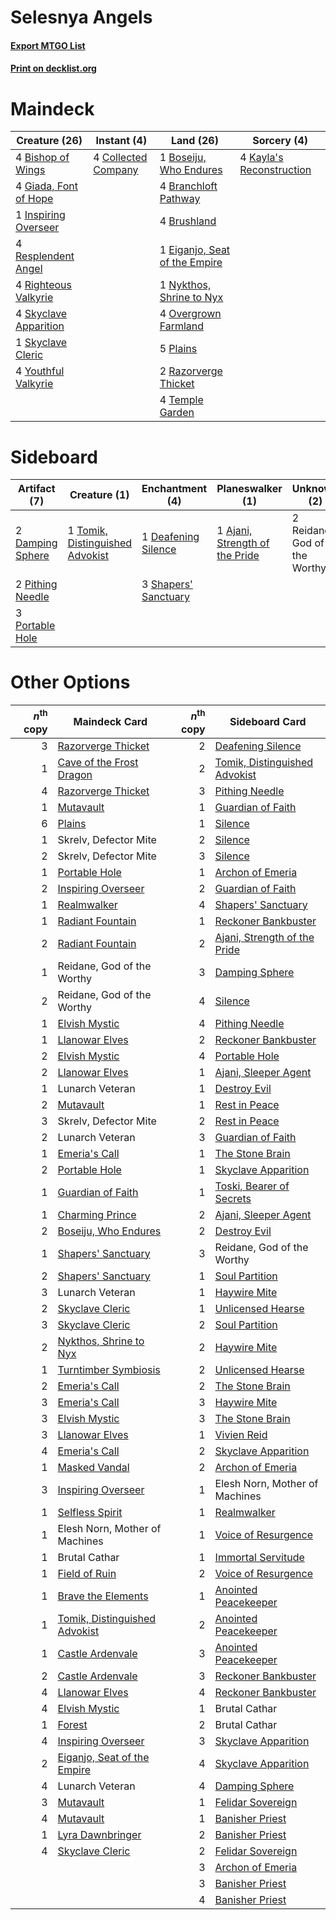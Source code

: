 # Selesnya Angels

#### [Export MTGO List](../collection/Selesnya%20Angels/Selesnya%20Angels.txt)
#### [Print on decklist.org](http://decklist.org/?deckmain=4%09Bishop%20of%20Wings%0A1%09Boseiju,%20Who%20Endures%0A4%09Branchloft%20Pathway%0A4%09Brushland%0A4%09Collected%20Company%0A1%09Eiganjo,%20Seat%20of%20the%20Empire%0A4%09Giada,%20Font%20of%20Hope%0A1%09Inspiring%20Overseer%0A4%09Kayla's%20Reconstruction%0A1%09Nykthos,%20Shrine%20to%20Nyx%0A4%09Overgrown%20Farmland%0A5%09Plains%0A2%09Razorverge%20Thicket%0A4%09Resplendent%20Angel%0A4%09Righteous%20Valkyrie%0A4%09Skyclave%20Apparition%0A1%09Skyclave%20Cleric%0A4%09Temple%20Garden%0A4%09Youthful%20Valkyrie&deckside=1%09Ajani,%20Strength%20of%20the%20Pride%0A2%09Damping%20Sphere%0A1%09Deafening%20Silence%0A2%09Pithing%20Needle%0A3%09Portable%20Hole%0A2%09Reidane,%20God%20of%20the%20Worthy%0A3%09Shapers'%20Sanctuary%0A1%09Tomik,%20Distinguished%20Advokist)
# Maindeck

|                                         Creature (26)                                          |                                         Instant (4)                                          |                                               Land (26)                                                |                                            Sorcery (4)                                            |
|------------------------------------------------------------------------------------------------|----------------------------------------------------------------------------------------------|--------------------------------------------------------------------------------------------------------|---------------------------------------------------------------------------------------------------|
|4 [Bishop of Wings](http://gatherer.wizards.com/Pages/Card/Details.aspx?multiverseid=466762)    |4 [Collected Company](http://gatherer.wizards.com/Pages/Card/Details.aspx?multiverseid=394519)|1 [Boseiju, Who Endures](http://gatherer.wizards.com/Pages/Card/Details.aspx?multiverseid=548579)       |4 [Kayla's Reconstruction](http://gatherer.wizards.com/Pages/Card/Details.aspx?multiverseid=583595)|
|4 [Giada, Font of Hope](http://gatherer.wizards.com/Pages/Card/Details.aspx?multiverseid=555215)|                                                                                              |4 [Branchloft Pathway](http://gatherer.wizards.com/Pages/Card/Details.aspx?multiverseid=491909)         |                                                                                                   |
|1 [Inspiring Overseer](http://gatherer.wizards.com/Pages/Card/Details.aspx?multiverseid=555219) |                                                                                              |4 [Brushland](http://gatherer.wizards.com/Pages/Card/Details.aspx?multiverseid=129496)                  |                                                                                                   |
|4 [Resplendent Angel](http://gatherer.wizards.com/Pages/Card/Details.aspx?multiverseid=447170)  |                                                                                              |1 [Eiganjo, Seat of the Empire](http://gatherer.wizards.com/Pages/Card/Details.aspx?multiverseid=548581)|                                                                                                   |
|4 [Righteous Valkyrie](http://gatherer.wizards.com/Pages/Card/Details.aspx?multiverseid=503630) |                                                                                              |1 [Nykthos, Shrine to Nyx](http://gatherer.wizards.com/Pages/Card/Details.aspx?multiverseid=373713)     |                                                                                                   |
|4 [Skyclave Apparition](http://gatherer.wizards.com/Pages/Card/Details.aspx?multiverseid=495603)|                                                                                              |4 [Overgrown Farmland](http://gatherer.wizards.com/Pages/Card/Details.aspx?multiverseid=535064)         |                                                                                                   |
|1 [Skyclave Cleric](http://gatherer.wizards.com/Pages/Card/Details.aspx?multiverseid=491666)    |                                                                                              |5 [Plains](http://gatherer.wizards.com/Pages/Card/Details.aspx?multiverseid=439856)                     |                                                                                                   |
|4 [Youthful Valkyrie](http://gatherer.wizards.com/Pages/Card/Details.aspx?multiverseid=506924)  |                                                                                              |2 [Razorverge Thicket](http://gatherer.wizards.com/Pages/Card/Details.aspx?multiverseid=209407)         |                                                                                                   |
|                                                                                                |                                                                                              |4 [Temple Garden](http://gatherer.wizards.com/Pages/Card/Details.aspx?multiverseid=405112)              |                                                                                                   |


# Sideboard

|                                       Artifact (7)                                        |                                               Creature (1)                                               |                                        Enchantment (4)                                        |                                            Planeswalker (1)                                             |        Unknown (2)         |
|-------------------------------------------------------------------------------------------|----------------------------------------------------------------------------------------------------------|-----------------------------------------------------------------------------------------------|---------------------------------------------------------------------------------------------------------|----------------------------|
|2 [Damping Sphere](http://gatherer.wizards.com/Pages/Card/Details.aspx?multiverseid=443101)|1 [Tomik, Distinguished Advokist](http://gatherer.wizards.com/Pages/Card/Details.aspx?multiverseid=460961)|1 [Deafening Silence](http://gatherer.wizards.com/Pages/Card/Details.aspx?multiverseid=472972) |1 [Ajani, Strength of the Pride](http://gatherer.wizards.com/Pages/Card/Details.aspx?multiverseid=466756)|2 Reidane, God of the Worthy|
|2 [Pithing Needle](http://gatherer.wizards.com/Pages/Card/Details.aspx?multiverseid=129526)|                                                                                                          |3 [Shapers' Sanctuary](http://gatherer.wizards.com/Pages/Card/Details.aspx?multiverseid=435362)|                                                                                                         |                            |
|3 [Portable Hole](http://gatherer.wizards.com/Pages/Card/Details.aspx?multiverseid=527320) |                                                                                                          |                                                                                               |                                                                                                         |                            |


# Other Options

|*n*<sup>th</sup> copy|                                             Maindeck Card                                              |*n*<sup>th</sup> copy|                                             Sideboard Card                                             |
|--------------------:|--------------------------------------------------------------------------------------------------------|--------------------:|--------------------------------------------------------------------------------------------------------|
|                    3|[Razorverge Thicket](http://gatherer.wizards.com/Pages/Card/Details.aspx?multiverseid=209407)           |                    2|[Deafening Silence](http://gatherer.wizards.com/Pages/Card/Details.aspx?multiverseid=472972)            |
|                    1|[Cave of the Frost Dragon](http://gatherer.wizards.com/Pages/Card/Details.aspx?multiverseid=527540)     |                    2|[Tomik, Distinguished Advokist](http://gatherer.wizards.com/Pages/Card/Details.aspx?multiverseid=460961)|
|                    4|[Razorverge Thicket](http://gatherer.wizards.com/Pages/Card/Details.aspx?multiverseid=209407)           |                    3|[Pithing Needle](http://gatherer.wizards.com/Pages/Card/Details.aspx?multiverseid=129526)               |
|                    1|[Mutavault](http://gatherer.wizards.com/Pages/Card/Details.aspx?multiverseid=370733)                    |                    1|[Guardian of Faith](http://gatherer.wizards.com/Pages/Card/Details.aspx?multiverseid=527305)            |
|                    6|[Plains](http://gatherer.wizards.com/Pages/Card/Details.aspx?multiverseid=439856)                       |                    1|[Silence](http://gatherer.wizards.com/Pages/Card/Details.aspx?multiverseid=191083)                      |
|                    1|Skrelv, Defector Mite                                                                                   |                    2|[Silence](http://gatherer.wizards.com/Pages/Card/Details.aspx?multiverseid=191083)                      |
|                    2|Skrelv, Defector Mite                                                                                   |                    3|[Silence](http://gatherer.wizards.com/Pages/Card/Details.aspx?multiverseid=191083)                      |
|                    1|[Portable Hole](http://gatherer.wizards.com/Pages/Card/Details.aspx?multiverseid=527320)                |                    1|[Archon of Emeria](http://gatherer.wizards.com/Pages/Card/Details.aspx?multiverseid=495594)             |
|                    2|[Inspiring Overseer](http://gatherer.wizards.com/Pages/Card/Details.aspx?multiverseid=555219)           |                    2|[Guardian of Faith](http://gatherer.wizards.com/Pages/Card/Details.aspx?multiverseid=527305)            |
|                    1|[Realmwalker](http://gatherer.wizards.com/Pages/Card/Details.aspx?multiverseid=503804)                  |                    4|[Shapers' Sanctuary](http://gatherer.wizards.com/Pages/Card/Details.aspx?multiverseid=435362)           |
|                    1|[Radiant Fountain](http://gatherer.wizards.com/Pages/Card/Details.aspx?multiverseid=438810)             |                    1|[Reckoner Bankbuster](http://gatherer.wizards.com/Pages/Card/Details.aspx?multiverseid=548568)          |
|                    2|[Radiant Fountain](http://gatherer.wizards.com/Pages/Card/Details.aspx?multiverseid=438810)             |                    2|[Ajani, Strength of the Pride](http://gatherer.wizards.com/Pages/Card/Details.aspx?multiverseid=466756) |
|                    1|Reidane, God of the Worthy                                                                              |                    3|[Damping Sphere](http://gatherer.wizards.com/Pages/Card/Details.aspx?multiverseid=443101)               |
|                    2|Reidane, God of the Worthy                                                                              |                    4|[Silence](http://gatherer.wizards.com/Pages/Card/Details.aspx?multiverseid=191083)                      |
|                    1|[Elvish Mystic](http://gatherer.wizards.com/Pages/Card/Details.aspx?multiverseid=389499)                |                    4|[Pithing Needle](http://gatherer.wizards.com/Pages/Card/Details.aspx?multiverseid=129526)               |
|                    1|[Llanowar Elves](http://gatherer.wizards.com/Pages/Card/Details.aspx?multiverseid=129626)               |                    2|[Reckoner Bankbuster](http://gatherer.wizards.com/Pages/Card/Details.aspx?multiverseid=548568)          |
|                    2|[Elvish Mystic](http://gatherer.wizards.com/Pages/Card/Details.aspx?multiverseid=389499)                |                    4|[Portable Hole](http://gatherer.wizards.com/Pages/Card/Details.aspx?multiverseid=527320)                |
|                    2|[Llanowar Elves](http://gatherer.wizards.com/Pages/Card/Details.aspx?multiverseid=129626)               |                    1|[Ajani, Sleeper Agent](http://gatherer.wizards.com/Pages/Card/Details.aspx?multiverseid=574672)         |
|                    1|Lunarch Veteran                                                                                         |                    1|[Destroy Evil](http://gatherer.wizards.com/Pages/Card/Details.aspx?multiverseid=574497)                 |
|                    2|[Mutavault](http://gatherer.wizards.com/Pages/Card/Details.aspx?multiverseid=370733)                    |                    1|[Rest in Peace](http://gatherer.wizards.com/Pages/Card/Details.aspx?multiverseid=442021)                |
|                    3|Skrelv, Defector Mite                                                                                   |                    2|[Rest in Peace](http://gatherer.wizards.com/Pages/Card/Details.aspx?multiverseid=442021)                |
|                    2|Lunarch Veteran                                                                                         |                    3|[Guardian of Faith](http://gatherer.wizards.com/Pages/Card/Details.aspx?multiverseid=527305)            |
|                    1|[Emeria's Call](http://gatherer.wizards.com/Pages/Card/Details.aspx?multiverseid=491633)                |                    1|[The Stone Brain](http://gatherer.wizards.com/Pages/Card/Details.aspx?multiverseid=583827)              |
|                    2|[Portable Hole](http://gatherer.wizards.com/Pages/Card/Details.aspx?multiverseid=527320)                |                    1|[Skyclave Apparition](http://gatherer.wizards.com/Pages/Card/Details.aspx?multiverseid=495603)          |
|                    1|[Guardian of Faith](http://gatherer.wizards.com/Pages/Card/Details.aspx?multiverseid=527305)            |                    1|[Toski, Bearer of Secrets](http://gatherer.wizards.com/Pages/Card/Details.aspx?multiverseid=503813)     |
|                    1|[Charming Prince](http://gatherer.wizards.com/Pages/Card/Details.aspx?multiverseid=472970)              |                    2|[Ajani, Sleeper Agent](http://gatherer.wizards.com/Pages/Card/Details.aspx?multiverseid=574672)         |
|                    2|[Boseiju, Who Endures](http://gatherer.wizards.com/Pages/Card/Details.aspx?multiverseid=548579)         |                    2|[Destroy Evil](http://gatherer.wizards.com/Pages/Card/Details.aspx?multiverseid=574497)                 |
|                    1|[Shapers' Sanctuary](http://gatherer.wizards.com/Pages/Card/Details.aspx?multiverseid=435362)           |                    3|Reidane, God of the Worthy                                                                              |
|                    2|[Shapers' Sanctuary](http://gatherer.wizards.com/Pages/Card/Details.aspx?multiverseid=435362)           |                    1|[Soul Partition](http://gatherer.wizards.com/Pages/Card/Details.aspx?multiverseid=583611)               |
|                    3|Lunarch Veteran                                                                                         |                    1|[Haywire Mite](http://gatherer.wizards.com/Pages/Card/Details.aspx?multiverseid=583782)                 |
|                    2|[Skyclave Cleric](http://gatherer.wizards.com/Pages/Card/Details.aspx?multiverseid=491666)              |                    1|[Unlicensed Hearse](http://gatherer.wizards.com/Pages/Card/Details.aspx?multiverseid=555447)            |
|                    3|[Skyclave Cleric](http://gatherer.wizards.com/Pages/Card/Details.aspx?multiverseid=491666)              |                    2|[Soul Partition](http://gatherer.wizards.com/Pages/Card/Details.aspx?multiverseid=583611)               |
|                    2|[Nykthos, Shrine to Nyx](http://gatherer.wizards.com/Pages/Card/Details.aspx?multiverseid=373713)       |                    2|[Haywire Mite](http://gatherer.wizards.com/Pages/Card/Details.aspx?multiverseid=583782)                 |
|                    1|[Turntimber Symbiosis](http://gatherer.wizards.com/Pages/Card/Details.aspx?multiverseid=491864)         |                    2|[Unlicensed Hearse](http://gatherer.wizards.com/Pages/Card/Details.aspx?multiverseid=555447)            |
|                    2|[Emeria's Call](http://gatherer.wizards.com/Pages/Card/Details.aspx?multiverseid=491633)                |                    2|[The Stone Brain](http://gatherer.wizards.com/Pages/Card/Details.aspx?multiverseid=583827)              |
|                    3|[Emeria's Call](http://gatherer.wizards.com/Pages/Card/Details.aspx?multiverseid=491633)                |                    3|[Haywire Mite](http://gatherer.wizards.com/Pages/Card/Details.aspx?multiverseid=583782)                 |
|                    3|[Elvish Mystic](http://gatherer.wizards.com/Pages/Card/Details.aspx?multiverseid=389499)                |                    3|[The Stone Brain](http://gatherer.wizards.com/Pages/Card/Details.aspx?multiverseid=583827)              |
|                    3|[Llanowar Elves](http://gatherer.wizards.com/Pages/Card/Details.aspx?multiverseid=129626)               |                    1|[Vivien Reid](http://gatherer.wizards.com/Pages/Card/Details.aspx?multiverseid=447344)                  |
|                    4|[Emeria's Call](http://gatherer.wizards.com/Pages/Card/Details.aspx?multiverseid=491633)                |                    2|[Skyclave Apparition](http://gatherer.wizards.com/Pages/Card/Details.aspx?multiverseid=495603)          |
|                    1|[Masked Vandal](http://gatherer.wizards.com/Pages/Card/Details.aspx?multiverseid=503800)                |                    2|[Archon of Emeria](http://gatherer.wizards.com/Pages/Card/Details.aspx?multiverseid=495594)             |
|                    3|[Inspiring Overseer](http://gatherer.wizards.com/Pages/Card/Details.aspx?multiverseid=555219)           |                    1|Elesh Norn, Mother of Machines                                                                          |
|                    1|[Selfless Spirit](http://gatherer.wizards.com/Pages/Card/Details.aspx?multiverseid=414332)              |                    1|[Realmwalker](http://gatherer.wizards.com/Pages/Card/Details.aspx?multiverseid=503804)                  |
|                    1|Elesh Norn, Mother of Machines                                                                          |                    1|[Voice of Resurgence](http://gatherer.wizards.com/Pages/Card/Details.aspx?multiverseid=368951)          |
|                    1|Brutal Cathar                                                                                           |                    1|[Immortal Servitude](http://gatherer.wizards.com/Pages/Card/Details.aspx?multiverseid=366247)           |
|                    1|[Field of Ruin](http://gatherer.wizards.com/Pages/Card/Details.aspx?multiverseid=435415)                |                    2|[Voice of Resurgence](http://gatherer.wizards.com/Pages/Card/Details.aspx?multiverseid=368951)          |
|                    1|[Brave the Elements](http://gatherer.wizards.com/Pages/Card/Details.aspx?multiverseid=389450)           |                    1|[Anointed Peacekeeper](http://gatherer.wizards.com/Pages/Card/Details.aspx?multiverseid=574482)         |
|                    1|[Tomik, Distinguished Advokist](http://gatherer.wizards.com/Pages/Card/Details.aspx?multiverseid=460961)|                    2|[Anointed Peacekeeper](http://gatherer.wizards.com/Pages/Card/Details.aspx?multiverseid=574482)         |
|                    1|[Castle Ardenvale](http://gatherer.wizards.com/Pages/Card/Details.aspx?multiverseid=473200)             |                    3|[Anointed Peacekeeper](http://gatherer.wizards.com/Pages/Card/Details.aspx?multiverseid=574482)         |
|                    2|[Castle Ardenvale](http://gatherer.wizards.com/Pages/Card/Details.aspx?multiverseid=473200)             |                    3|[Reckoner Bankbuster](http://gatherer.wizards.com/Pages/Card/Details.aspx?multiverseid=548568)          |
|                    4|[Llanowar Elves](http://gatherer.wizards.com/Pages/Card/Details.aspx?multiverseid=129626)               |                    4|[Reckoner Bankbuster](http://gatherer.wizards.com/Pages/Card/Details.aspx?multiverseid=548568)          |
|                    4|[Elvish Mystic](http://gatherer.wizards.com/Pages/Card/Details.aspx?multiverseid=389499)                |                    1|Brutal Cathar                                                                                           |
|                    1|[Forest](http://gatherer.wizards.com/Pages/Card/Details.aspx?multiverseid=439860)                       |                    2|Brutal Cathar                                                                                           |
|                    4|[Inspiring Overseer](http://gatherer.wizards.com/Pages/Card/Details.aspx?multiverseid=555219)           |                    3|[Skyclave Apparition](http://gatherer.wizards.com/Pages/Card/Details.aspx?multiverseid=495603)          |
|                    2|[Eiganjo, Seat of the Empire](http://gatherer.wizards.com/Pages/Card/Details.aspx?multiverseid=548581)  |                    4|[Skyclave Apparition](http://gatherer.wizards.com/Pages/Card/Details.aspx?multiverseid=495603)          |
|                    4|Lunarch Veteran                                                                                         |                    4|[Damping Sphere](http://gatherer.wizards.com/Pages/Card/Details.aspx?multiverseid=443101)               |
|                    3|[Mutavault](http://gatherer.wizards.com/Pages/Card/Details.aspx?multiverseid=370733)                    |                    1|[Felidar Sovereign](http://gatherer.wizards.com/Pages/Card/Details.aspx?multiverseid=401878)            |
|                    4|[Mutavault](http://gatherer.wizards.com/Pages/Card/Details.aspx?multiverseid=370733)                    |                    1|[Banisher Priest](http://gatherer.wizards.com/Pages/Card/Details.aspx?multiverseid=394353)              |
|                    1|[Lyra Dawnbringer](http://gatherer.wizards.com/Pages/Card/Details.aspx?multiverseid=442914)             |                    2|[Banisher Priest](http://gatherer.wizards.com/Pages/Card/Details.aspx?multiverseid=394353)              |
|                    4|[Skyclave Cleric](http://gatherer.wizards.com/Pages/Card/Details.aspx?multiverseid=491666)              |                    2|[Felidar Sovereign](http://gatherer.wizards.com/Pages/Card/Details.aspx?multiverseid=401878)            |
|                     |                                                                                                        |                    3|[Archon of Emeria](http://gatherer.wizards.com/Pages/Card/Details.aspx?multiverseid=495594)             |
|                     |                                                                                                        |                    3|[Banisher Priest](http://gatherer.wizards.com/Pages/Card/Details.aspx?multiverseid=394353)              |
|                     |                                                                                                        |                    4|[Banisher Priest](http://gatherer.wizards.com/Pages/Card/Details.aspx?multiverseid=394353)              |

